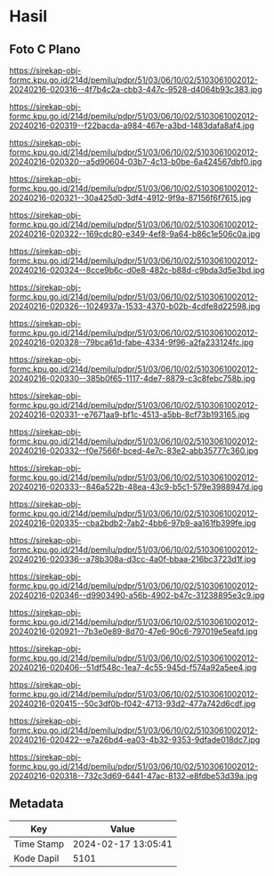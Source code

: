 # Hasil

## Foto C Plano

https://sirekap-obj-formc.kpu.go.id/214d/pemilu/pdpr/51/03/06/10/02/5103061002012-20240216-020316--4f7b4c2a-cbb3-447c-9528-d4064b93c383.jpg

https://sirekap-obj-formc.kpu.go.id/214d/pemilu/pdpr/51/03/06/10/02/5103061002012-20240216-020319--f22bacda-a984-467e-a3bd-1483dafa8af4.jpg

https://sirekap-obj-formc.kpu.go.id/214d/pemilu/pdpr/51/03/06/10/02/5103061002012-20240216-020320--a5d90604-03b7-4c13-b0be-6a424567dbf0.jpg

https://sirekap-obj-formc.kpu.go.id/214d/pemilu/pdpr/51/03/06/10/02/5103061002012-20240216-020321--30a425d0-3df4-4912-9f9a-87156f6f7615.jpg

https://sirekap-obj-formc.kpu.go.id/214d/pemilu/pdpr/51/03/06/10/02/5103061002012-20240216-020322--169cdc80-e349-4ef8-9a64-b86c1e506c0a.jpg

https://sirekap-obj-formc.kpu.go.id/214d/pemilu/pdpr/51/03/06/10/02/5103061002012-20240216-020324--8cce9b6c-d0e8-482c-b88d-c9bda3d5e3bd.jpg

https://sirekap-obj-formc.kpu.go.id/214d/pemilu/pdpr/51/03/06/10/02/5103061002012-20240216-020326--1024937a-1533-4370-b02b-4cdfe8d22598.jpg

https://sirekap-obj-formc.kpu.go.id/214d/pemilu/pdpr/51/03/06/10/02/5103061002012-20240216-020328--79bca61d-fabe-4334-9f96-a2fa233124fc.jpg

https://sirekap-obj-formc.kpu.go.id/214d/pemilu/pdpr/51/03/06/10/02/5103061002012-20240216-020330--385b0f65-1117-4de7-8879-c3c8febc758b.jpg

https://sirekap-obj-formc.kpu.go.id/214d/pemilu/pdpr/51/03/06/10/02/5103061002012-20240216-020331--e7671aa9-bf1c-4513-a5bb-8cf73b193165.jpg

https://sirekap-obj-formc.kpu.go.id/214d/pemilu/pdpr/51/03/06/10/02/5103061002012-20240216-020332--f0e7566f-bced-4e7c-83e2-abb35777c360.jpg

https://sirekap-obj-formc.kpu.go.id/214d/pemilu/pdpr/51/03/06/10/02/5103061002012-20240216-020333--846a522b-48ea-43c9-b5c1-579e3988947d.jpg

https://sirekap-obj-formc.kpu.go.id/214d/pemilu/pdpr/51/03/06/10/02/5103061002012-20240216-020335--cba2bdb2-7ab2-4bb6-97b9-aa161fb399fe.jpg

https://sirekap-obj-formc.kpu.go.id/214d/pemilu/pdpr/51/03/06/10/02/5103061002012-20240216-020336--a78b308a-d3cc-4a0f-bbaa-216bc3723d1f.jpg

https://sirekap-obj-formc.kpu.go.id/214d/pemilu/pdpr/51/03/06/10/02/5103061002012-20240216-020346--d9903490-a56b-4902-b47c-31238895e3c9.jpg

https://sirekap-obj-formc.kpu.go.id/214d/pemilu/pdpr/51/03/06/10/02/5103061002012-20240216-020921--7b3e0e89-8d70-47e6-90c6-797019e5eafd.jpg

https://sirekap-obj-formc.kpu.go.id/214d/pemilu/pdpr/51/03/06/10/02/5103061002012-20240216-020406--51df548c-1ea7-4c55-945d-f574a92a5ee4.jpg

https://sirekap-obj-formc.kpu.go.id/214d/pemilu/pdpr/51/03/06/10/02/5103061002012-20240216-020415--50c3df0b-f042-4713-93d2-477a742d6cdf.jpg

https://sirekap-obj-formc.kpu.go.id/214d/pemilu/pdpr/51/03/06/10/02/5103061002012-20240216-020422--e7a26bd4-ea03-4b32-9353-9dfade018dc7.jpg

https://sirekap-obj-formc.kpu.go.id/214d/pemilu/pdpr/51/03/06/10/02/5103061002012-20240216-020318--732c3d69-6441-47ac-8132-e8fdbe53d39a.jpg


## Metadata

| Key        | Value               |
| ---------- | ------------------- |
| Time Stamp | 2024-02-17 13:05:41 |
| Kode Dapil | 5101                |



